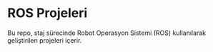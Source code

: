 # ROS Projeleri

Bu repo, staj sürecinde Robot Operasyon Sistemi (ROS) kullanılarak geliştirilen projeleri içerir.


